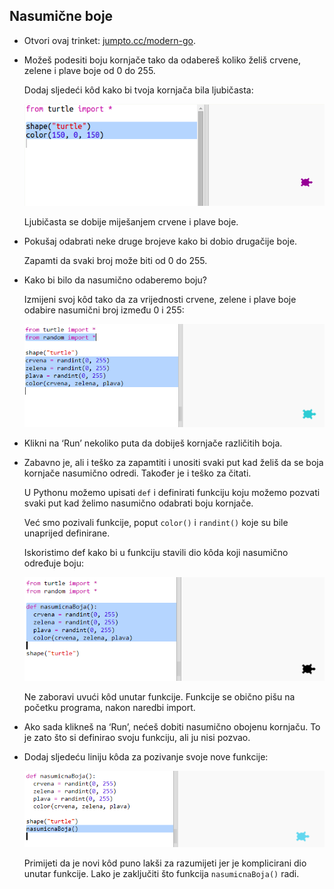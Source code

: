## Nasumične boje

+ Otvori ovaj trinket: <a href="http://jumpto.cc/modern-go" target="_blank">jumpto.cc/modern-go</a>.

+ Možeš podesiti boju kornjače tako da odabereš koliko želiš crvene, zelene i plave boje od 0 do 255.
    
    Dodaj sljedeći kôd kako bi tvoja kornjača bila ljubičasta:
    
    ![screenshot](images/modern-purple.png)
    
    Ljubičasta se dobije miješanjem crvene i plave boje.

+ Pokušaj odabrati neke druge brojeve kako bi dobio drugačije boje.
    
    Zapamti da svaki broj može biti od 0 do 255.

+ Kako bi bilo da nasumično odaberemo boju?
    
    Izmijeni svoj kôd tako da za vrijednosti crvene, zelene i plave boje odabire nasumični broj između 0 i 255:
    
    ![screenshot](images/modern-random-colour.png)

+ Klikni na ‘Run’ nekoliko puta da dobiješ kornjače različitih boja.

+ Zabavno je, ali i teško za zapamtiti i unositi svaki put kad želiš da se boja kornjače nasumično odredi. Također je i teško za čitati.
    
    U Pythonu možemo upisati `def` i definirati funkciju koju možemo pozvati svaki put kad želimo nasumično odabrati boju kornjače.
    
    Već smo pozivali funkcije, poput `color()` i `randint()` koje su bile unaprijed definirane.
    
    Iskoristimo def kako bi u funkciju stavili dio kôda koji nasumično određuje boju:
    
    ![screenshot](images/modern-colour-function.png)
    
    Ne zaboravi uvući kôd unutar funkcije. Funkcije se obično pišu na početku programa, nakon naredbi import.

+ Ako sada klikneš na ‘Run’, nećeš dobiti nasumično obojenu kornjaču. To je zato što si definirao svoju funkciju, ali ju nisi pozvao.

+ Dodaj sljedeću liniju kôda za pozivanje svoje nove funkcije:
    
    ![screenshot](images/modern-call-colour.png)
    
    Primijeti da je novi kôd puno lakši za razumijeti jer je komplicirani dio unutar funkcije. Lako je zaključiti što funkcija `nasumicnaBoja()` radi.
